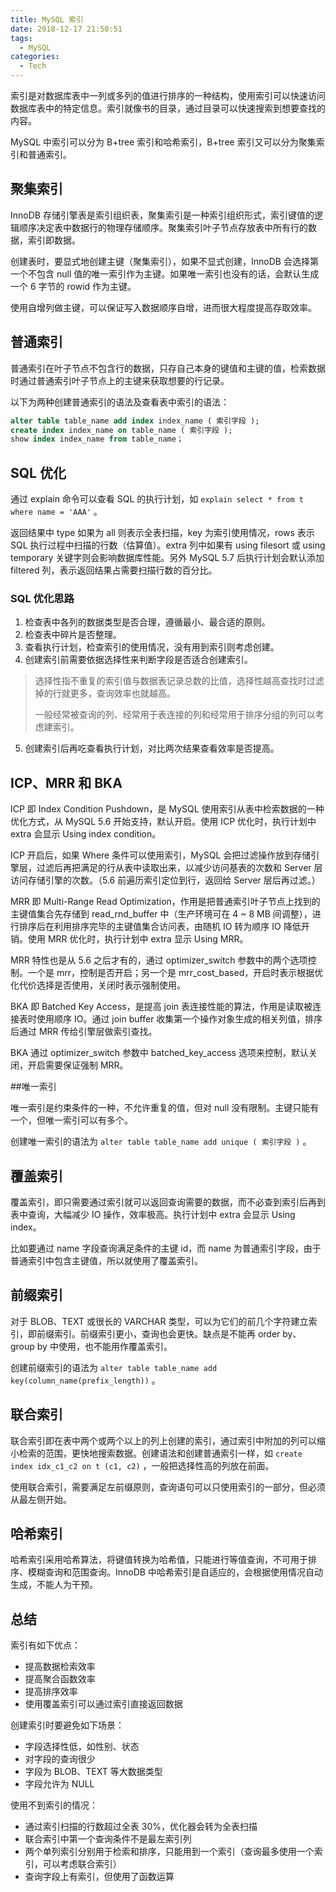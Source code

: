 ```yaml
---
title: MySQL 索引
date: 2018-12-17 21:50:51
tags:
  - MySQL
categories:
  - Tech
---
```


索引是对数据库表中一列或多列的值进行排序的一种结构，使用索引可以快速访问数据库表中的特定信息。索引就像书的目录，通过目录可以快速搜索到想要查找的内容。

MySQL 中索引可以分为 B+tree 索引和哈希索引，B+tree 索引又可以分为聚集索引和普通索引。





<!-- more -->

## 聚集索引

InnoDB 存储引擎表是索引组织表，聚集索引是一种索引组织形式，索引键值的逻辑顺序决定表中数据行的物理存储顺序。聚集索引叶子节点存放表中所有行的数据，索引即数据。

创建表时，要显式地创建主键（聚集索引），如果不显式创建，InnoDB 会选择第一个不包含 null 值的唯一索引作为主键。如果唯一索引也没有的话，会默认生成一个 6 字节的 rowid 作为主键。

使用自增列做主键，可以保证写入数据顺序自增，进而很大程度提高存取效率。



## 普通索引

普通索引在叶子节点不包含行的数据，只存自己本身的键值和主键的值，检索数据时通过普通索引叶子节点上的主键来获取想要的行记录。

以下为两种创建普通索引的语法及查看表中索引的语法：

```sql
alter table table_name add index index_name ( 索引字段 );
create index index_name on table_name ( 索引字段 );
show index index_name from table_name；
```



## SQL 优化

通过 explain 命令可以查看 SQL 的执行计划，如 `explain select * from t where name = 'AAA'` 。

返回结果中 type 如果为 all 则表示全表扫描，key 为索引使用情况，rows 表示 SQL 执行过程中扫描的行数（估算值）。extra 列中如果有 using filesort 或 using temporary 关键字则会影响数据库性能。另外 MySQL 5.7 后执行计划会默认添加 filtered 列，表示返回结果占需要扫描行数的百分比。



### SQL 优化思路

1. 检查表中各列的数据类型是否合理，遵循最小、最合适的原则。
2. 检查表中碎片是否整理。
3. 查看执行计划，检查索引的使用情况，没有用到索引则考虑创建。
4. 创建索引前需要依据选择性来判断字段是否适合创建索引。

> 选择性指不重复的索引值与数据表记录总数的比值，选择性越高查找时过滤掉的行就更多，查询效率也就越高。
>
> 一般经常被查询的列、经常用于表连接的列和经常用于排序分组的列可以考虑建索引。

5. 创建索引后再吃查看执行计划，对比两次结果查看效率是否提高。



## ICP、MRR 和 BKA

ICP 即 Index Condition Pushdown，是 MySQL 使用索引从表中检索数据的一种优化方式，从 MySQL 5.6 开始支持，默认开启。使用 ICP 优化时，执行计划中 extra 会显示 Using index condition。

ICP 开启后，如果 Where 条件可以使用索引，MySQL 会把过滤操作放到存储引擎层，过滤后再把满足的行从表中读取出来，以减少访问基表的次数和 Server 层访问存储引擎的次数。（5.6 前遍历索引定位到行，返回给 Server 层后再过滤。）

MRR 即 Multi-Range Read Optimization，作用是把普通索引叶子节点上找到的主键值集合先存储到 read_rnd_buffer 中（生产环境可在 4 ~ 8 MB 间调整），进行排序后在利用排序完毕的主键值集合访问表，由随机 IO 转为顺序 IO 降低开销。使用 MRR 优化时，执行计划中 extra 显示 Using MRR。

MRR 特性也是从 5.6 之后才有的，通过 optimizer_switch 参数中的两个选项控制。一个是 mrr，控制是否开启；另一个是 mrr_cost_based，开启时表示根据优化代价选择是否使用，关闭时表示强制使用。

BKA 即 Batched Key Access，是提高 join 表连接性能的算法，作用是读取被连接表时使用顺序 IO。通过 join buffer 收集第一个操作对象生成的相关列值，排序后通过 MRR 传给引擎层做索引查找。

BKA 通过 optimizer_switch 参数中 batched_key_access 选项来控制，默认关闭，开启需要保证强制 MRR。



##唯一索引

唯一索引是约束条件的一种，不允许重复的值，但对 null 没有限制。主键只能有一个，但唯一索引可以有多个。

创建唯一索引的语法为 `alter table table_name add unique ( 索引字段 )` 。



## 覆盖索引

覆盖索引，即只需要通过索引就可以返回查询需要的数据，而不必查到索引后再到表中查询，大幅减少 IO 操作，效率极高。执行计划中 extra 会显示 Using index。

比如要通过 name 字段查询满足条件的主键 id，而 name 为普通索引字段，由于普通索引中包含主键值，所以就使用了覆盖索引。



## 前缀索引

对于 BLOB、TEXT 或很长的 VARCHAR 类型，可以为它们的前几个字符建立索引，即前缀索引。前缀索引更小，查询也会更快。缺点是不能再 order by、group by 中使用，也不能用作覆盖索引。

创建前缀索引的语法为 `alter table table_name add key(column_name(prefix_length))` 。



## 联合索引

联合索引即在表中两个或两个以上的列上创建的索引，通过索引中附加的列可以缩小检索的范围，更快地搜索数据。创建语法和创建普通索引一样，如 `create index idx_c1_c2 on t (c1, c2)` ，一般把选择性高的列放在前面。

使用联合索引，需要满足左前缀原则，查询语句可以只使用索引的一部分，但必须从最左侧开始。



## 哈希索引

哈希索引采用哈希算法，将键值转换为哈希值，只能进行等值查询，不可用于排序、模糊查询和范围查询。InnoDB 中哈希索引是自适应的，会根据使用情况自动生成，不能人为干预。



## 总结

索引有如下优点：

* 提高数据检索效率
* 提高聚合函数效率
* 提高排序效率
* 使用覆盖索引可以通过索引直接返回数据



创建索引时要避免如下场景：

* 字段选择性低，如性别、状态
* 对字段的查询很少
* 字段为 BLOB、TEXT 等大数据类型
* 字段允许为 NULL



使用不到索引的情况：

* 通过索引扫描的行数超过全表 30%，优化器会转为全表扫描
* 联合索引中第一个查询条件不是最左索引列
* 两个单列索引分别用于检索和排序，只能用到一个索引（查询最多使用一个索引，可以考虑联合索引）
* 查询字段上有索引，但使用了函数运算